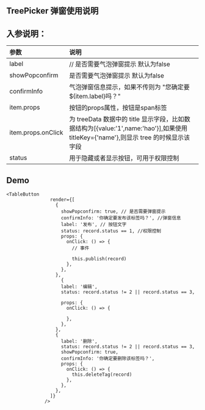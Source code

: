 ## TreePicker 弹窗使用说明

## 入参说明：

| 参数               | 说明                                                         |
| :----------------- | :----------------------------------------------------------- |
| label              | // 是否需要气泡弹窗提示 默认为false                          |
| showPopconfirm     | 是否需要气泡弹窗提示 默认为false                             |
| confirmInfo        | 气泡弹窗信息提示，如果不传则为   "您确定要${item.label}吗？" |
| item.props         | 按钮的props属性，按钮是span标签                              |
| item.props.onClick | 为 treeData 数据中的 title 显示字段，比如数据结构为[{value:'1',name:'hao'}],如果使用 titleKey={'name'},则显示 tree 的时候显示该字段 |
| status             | 用于隐藏或者显示按钮，可用于权限控制                         |

##  Demo

```
<TableButton
                render={[
                  {
                    showPopconfirm: true, // 是否需要弹窗提示
                    confirmInfo: '你确定要发布该标签吗？', //弹窗信息
                    label: '发布', // 按钮文字
                    status: record.status == 1, //权限控制
                    props: {
                      onClick: () => {
                        // 事件

                        this.publish(record)
                      },
                    },
                  },   
                    {
                    label: '编辑',
                    status: record.status != 2 || record.status == 3,
                    
                    props: {
                      onClick: () => {
                         
                      },
                    },
                  },
                  {
                    label: '删除',
                    status: record.status != 2 || record.status == 3,
                    showPopconfirm: true,
                    confirmInfo: '你确定要删除该标签吗？',
                    props: {
                      onClick: () => {
                        this.deleteTag(record)
                      },
                    },
                  },
                ]}
              />
```


